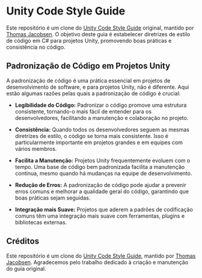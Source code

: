 # Unity Code Style Guide

Este repositório é um clone do [Unity Code Style Guide](https://github.com/thomasjacobsen-unity/Unity-Code-Style-Guide) original, mantido por [Thomas Jacobsen](https://github.com/thomasjacobsen-unity). O objetivo deste guia é estabelecer diretrizes de estilo de código em C# para projetos Unity, promovendo boas práticas e consistência no código.

## Padronização de Código em Projetos Unity

A padronização de código é uma prática essencial em projetos de desenvolvimento de software, e para projetos Unity, não é diferente. Aqui estão algumas razões pelas quais a padronização de código é crucial:

- **Legibilidade do Código:** Padronizar o código promove uma estrutura consistente, tornando-o mais fácil de entender para os desenvolvedores, facilitando a manutenção e colaboração no projeto.

- **Consistência:** Quando todos os desenvolvedores seguem as mesmas diretrizes de estilo, o código se torna mais consistente. Isso é particularmente importante em projetos grandes e em equipes com vários membros.

- **Facilita a Manutenção:** Projetos Unity frequentemente evoluem com o tempo. Uma base de código bem padronizada facilita a manutenção contínua, mesmo quando há mudanças na equipe de desenvolvimento.

- **Redução de Erros:** A padronização de código pode ajudar a prevenir erros comuns e melhorar a qualidade geral do código, garantindo que boas práticas sejam seguidas.

- **Integração mais Suave:** Projetos que aderem a padrões de codificação comuns têm uma integração mais suave com ferramentas, plugins e bibliotecas externas.

## Créditos

Este repositório é um clone do [Unity Code Style Guide](https://github.com/thomasjacobsen-unity/Unity-Code-Style-Guide), mantido por [Thomas Jacobsen](https://github.com/thomasjacobsen-unity). Agradecemos pelo trabalho dedicado à criação e manutenção do guia original.
